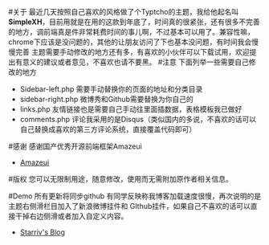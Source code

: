 #关于
 最近几天按照自己喜欢的风格做了个Typtcho的主题，我给他起名叫**SimpleXH**，目前用就是在用的这款到年底了，时间真的很紧张，还有很多不完善的地方，调前端真是件非常耗费时间的事儿啊，不过基本可以用了。兼容性嘛，chrome下应该是没问题的，其他的让朋友访问了下也基本没问题，有时间我会慢慢完善
 主题需要手动修改的地方还有多，有喜欢的小伙伴可以下载试用，欢迎提出有意义的建议或者意见，不喜欢也请不要黑。
#注意
下面列举一些需要自己修改的地方
* Sidebar-left.php  需要手动替换你的页面的地址和分类目录
* sidebar-right.php 微博秀和Github需要替换为你自己的
* links.php 友情链接也是需要自己手动往里面插数据，表格模板我已做好
* comments.php  评论我采用的是Disqus（类似国内的多说，不喜欢的话可以自己替换成喜欢的第三方评论系统，直接覆盖代码即可）


#感谢
感谢国产优秀开源前端框架Amazeui
* [Amazeui](http://amazeui.org/)


#版权
您可以无限制用途，随意修改，使用而无需附加原作者相关信息。

#Demo
所有更新将同步github
有同学反映称我博客加载速度很慢，再次说明的是主题右侧滑栏目加入了新浪微博挂件和 GIthub挂件，如果自己不喜欢的话可以直接干掉右边侧滑或者加入自定义内容。
* [Starriv's Blog](http://starriv.com/) 
